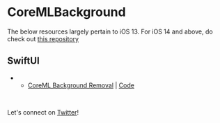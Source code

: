 # CoreMLBackground

The below resources largely pertain to iOS 13. For iOS 14 and above, do check out [this repository](https://github.com/anupamchugh/iOS14-Resources)

## SwiftUI

* * [CoreML Background Removal](https://betterprogramming.pub/coreml-image-segmentation-background-remove-ca11e6f6a083) | [Code](https://github.com/DiegoGallardo/CoreMLBackground)

</br>

Let's connect on [Twitter](https://twitter.com/chughanupam)!

</a>










